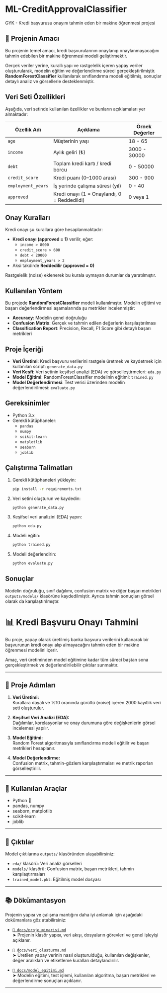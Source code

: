 # ML-CreditApprovalClassifier
GYK - Kredi başvurusu onayını tahmin eden bir makine öğrenmesi projesi

## 🎯 Projenin Amacı

Bu projenin temel amacı, kredi başvurularının onaylanıp onaylanmayacağını tahmin edebilen bir makine öğrenmesi modeli geliştirmektir. 

Gerçek veriler yerine, kurallı yapı ve rastgelelik içeren yapay veriler oluşturularak, modelin eğitim ve değerlendirme süreci gerçekleştirilmiştir.  
**RandomForestClassifier** kullanılarak sınıflandırma modeli eğitilmiş, sonuçlar detaylı analiz ve görsellerle desteklenmiştir.

## Veri Seti Özellikleri

Aşağıda, veri setinde kullanılan özellikler ve bunların açıklamaları yer almaktadır:

| Özellik Adı       | Açıklama                                         | Örnek Değerler  |
|-------------------|-------------------------------------------------|-----------------|
| `age`             | Müşterinin yaşı                                 | 18 - 65         |
| `income`          | Aylık geliri (₺)                                | 3000 - 30000    |
| `debt`            | Toplam kredi kartı / kredi borcu               | 0 - 50000       |
| `credit_score`    | Kredi puanı (0–1000 arası)                     | 300 - 900       |
| `employment_years`| İş yerinde çalışma süresi (yıl)                | 0 - 40          |
| `approved`        | Kredi onayı (1 = Onaylandı, 0 = Reddedildi)    | 0 veya 1        |

## Onay Kuralları

Kredi onayı şu kurallara göre hesaplanmaktadır:

- **Kredi onayı (approved = 1)** verilir, eğer:
    - `income > 8000`
    - `credit_score > 600`
    - `debt < 20000`
    - `employment_years > 2`
- Aksi takdirde **Reddedilir (approved = 0)**

Rastgelelik (noise) eklenerek bu kurala uymayan durumlar da yaratılmıştır.

## Kullanılan Yöntem

Bu projede **RandomForestClassifier** modeli kullanılmıştır. Modelin eğitimi ve başarı değerlendirmesi aşamalarında şu metrikler incelenmiştir:
- **Accuracy**: Modelin genel doğruluğu
- **Confusion Matrix**: Gerçek ve tahmin edilen değerlerin karşılaştırılması
- **Classification Report**: Precision, Recall, F1 Score gibi detaylı başarı metrikleri

## Proje İçeriği

- **Veri Üretimi**: Kredi başvuru verilerini rastgele üretmek ve kaydetmek için kullanılan script: `generate_data.py`
- **Veri Keşfi**: Veri setinin keşifsel analizi (EDA) ve görselleştirmeleri: `eda.py`
- **Model Eğitimi**: RandomForestClassifier modelinin eğitimi: `trained.py`
- **Model Değerlendirmesi**: Test verisi üzerinden modelin değerlendirilmesi: `evaluate.py`

## Gereksinimler

- Python 3.x
- Gerekli kütüphaneler:
    - `pandas`
    - `numpy`
    - `scikit-learn`
    - `matplotlib`
    - `seaborn`
    - `joblib`

## Çalıştırma Talimatları

1. Gerekli kütüphaneleri yükleyin:

    ```bash
    pip install -r requirements.txt
    ```

2. Veri setini oluşturun ve kaydedin:

    ```bash
    python generate_data.py
    ```

3. Keşifsel veri analizini (EDA) yapın:

    ```bash
    python eda.py
    ```

4. Modeli eğitin:

    ```bash
    python trained.py
    ```

5. Modeli değerlendirin:

    ```bash
    python evaluate.py
    ```

## Sonuçlar

Modelin doğruluğu, sınıf dağılımı, confusion matrix ve diğer başarı metrikleri `outputs/models/` klasörüne kaydedilmiştir. Ayrıca tahmin sonuçları görsel olarak da karşılaştırılmıştır.
# 📊 Kredi Başvuru Onayı Tahmini

Bu proje, yapay olarak üretilmiş banka başvuru verilerini kullanarak bir başvurunun kredi onayı alıp almayacağını tahmin eden bir makine öğrenmesi modelini içerir.  

Amaç, veri üretiminden model eğitimine kadar tüm süreci baştan sona gerçekleştirmek ve değerlendirilebilir çıktılar sunmaktır.

---

## 🚀 Proje Adımları

1. **Veri Üretimi:**  
   Kurallara dayalı ve %10 oranında gürültü (noise) içeren 2000 kayıtlık veri seti oluşturulur.

2. **Keşifsel Veri Analizi (EDA):**  
   Dağılımlar, korelasyonlar ve onay durumuna göre değişkenlerin görsel incelemesi yapılır.

3. **Model Eğitimi:**  
   Random Forest algoritmasıyla sınıflandırma modeli eğitilir ve başarı metrikleri hesaplanır.

4. **Model Değerlendirme:**  
   Confusion matrix, tahmin-gözlem karşılaştırmaları ve metrik raporları görselleştirilir.

---

## 🔧 Kullanılan Araçlar

- Python 🐍
- pandas, numpy  
- seaborn, matplotlib  
- scikit-learn  
- joblib  

---

## 📁 Çıktılar

Model çıktılarına `outputs/` klasöründen ulaşabilirsiniz:
- `eda/` klasörü: Veri analiz görselleri  
- `models/` klasörü: Confusion matrix, başarı metrikleri, tahmin karşılaştırmaları  
- `trained_model.pkl`: Eğitilmiş model dosyası  

---

## 📚 Dökümantasyon

Projenin yapısı ve çalışma mantığını daha iyi anlamak için aşağıdaki dokümanlara göz atabilirsiniz:

- [`📄 docs/proje_mimarisi.md`](docs/proje_mimarisi.md)  
  ➤ Projenin klasör yapısı, veri akışı, dosyaların görevleri ve genel işleyişi açıklanır.

- [`📄 docs/veri_olusturma.md`](docs/veri_olusturma.md)  
  ➤ Üretilen yapay verinin nasıl oluşturulduğu, kullanılan değişkenler, değer aralıkları ve etiketleme kuralları detaylandırılır.

- [`📄 docs/model_egitimi.md`](docs/model_egitimi.md)  
  ➤ Modelin eğitimi, test işlemi, kullanılan algoritma, başarı metrikleri ve değerlendirme sonuçları açıklanır.

---


